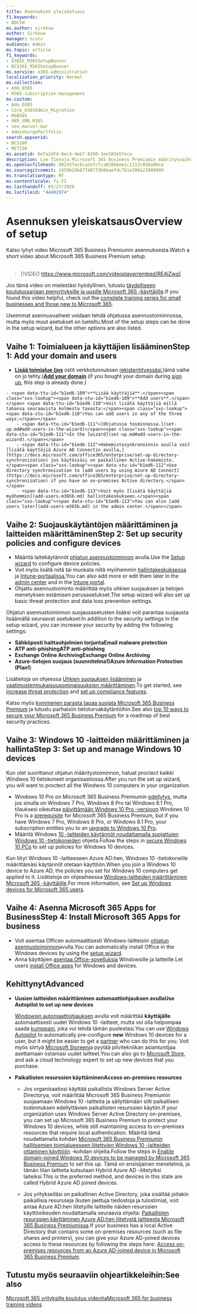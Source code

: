 ```yaml
---
title: Asennuksen yleiskatsaus
f1.keywords:
- NOCSH
ms.author: sirkkuw
author: Sirkkuw
manager: scotv
audience: Admin
ms.topic: article
f1_keywords:
- O365E_M365SetupBanner
- BCS365_M365SetupBanner
ms.service: o365-administration
localization_priority: Normal
ms.collection:
- Adm_O365
- M365-subscription-management
ms.custom:
- Adm_O365
- Core_O365Admin_Migration
- MSB365
- OKR_SMB_M365
- seo-marvel-mar
- AdminSurgePortfolio
search.appverid:
- BCS160
- MET150
ms.assetid: 6e7a2dfd-8ec4-4eb7-8390-3ee103e5fece
description: Lue Tietoja Microsoft 365 Business Premiumin määritysvaiheista, tilaamisesta, toimialueen ja käyttäjien lisäämisestä, suojauskäytäntöjen määrittämisestä ja muusta.
ms.openlocfilehash: 80243fac6ca2efcfca030b6ee1c1113c026a80ce
ms.sourcegitcommit: 2d59b24b877487f3b84aefdc7b1e200a21009999
ms.translationtype: MT
ms.contentlocale: fi-FI
ms.lasthandoff: 05/27/2020
ms.locfileid: "44402974"
---
```

# <a name="overview-of-setup"></a><span data-ttu-id="b1ed6-103">Asennuksen yleiskatsaus</span><span class="sxs-lookup"><span data-stu-id="b1ed6-103">Overview of setup</span></span>

<span data-ttu-id="b1ed6-104">Katso lyhyt video Microsoft 365 Business Premiumin asennuksesta.</span><span class="sxs-lookup"><span data-stu-id="b1ed6-104">Watch a short video about Microsoft 365 Business Premium setup.</span></span><br><br>

> [!VIDEO https://www.microsoft.com/videoplayer/embed/RE4jZwg] 

<span data-ttu-id="b1ed6-105">Jos tämä video on mielestäsi hyödyllinen, tutustu [täydelliseen koulutussarjaan pienyrityksille ja uusille Microsoft 365 -käyttäjille](https://support.office.com/article/6ab4bbcd-79cf-4000-a0bd-d42ce4d12816).</span><span class="sxs-lookup"><span data-stu-id="b1ed6-105">If you found this video helpful, check out the [complete training series for small businesses and those new to Microsoft 365](https://support.office.com/article/6ab4bbcd-79cf-4000-a0bd-d42ce4d12816).</span></span>

<span data-ttu-id="b1ed6-106">Useimmat asennusvaiheet voidaan tehdä ohjatussa asennustoiminnossa, mutta myös muut asetukset on lueteltu.</span><span class="sxs-lookup"><span data-stu-id="b1ed6-106">Most of the setup steps can be done in the setup wizard, but the other options are also listed.</span></span>

## <a name="step-1-add-your-domain-and-users"></a><span data-ttu-id="b1ed6-107">Vaihe 1: Toimialueen ja käyttäjien lisääminen</span><span class="sxs-lookup"><span data-stu-id="b1ed6-107">Step 1: Add your domain and users</span></span>

   - <span data-ttu-id="b1ed6-108">**[Lisää toimialue (jos](set-up.md#add-your-domain-to-personalize-sign-in)** ostit verkkotunnuksen [rekisteröityessäsi,](sign-up.md)tämä vaihe on jo tehty.)</span><span class="sxs-lookup"><span data-stu-id="b1ed6-108">**[Add your domain](set-up.md#add-your-domain-to-personalize-sign-in)** (if you bought your domain during [sign up](sign-up.md), this step is already done.)</span></span>

    - <span data-ttu-id="b1ed6-109">**Lisää käyttäjiä**.</span><span class="sxs-lookup"><span data-stu-id="b1ed6-109">**Add users**.</span></span> <span data-ttu-id="b1ed6-110">Voit lisätä käyttäjiä millä tahansa seuraavista kolmesta tavasta:</span><span class="sxs-lookup"><span data-stu-id="b1ed6-110">You can add users in any of the three ways:</span></span>
        - <span data-ttu-id="b1ed6-111">[Ohjatussa toiminnossa.](set-up.md#add-users-in-the-wizard)</span><span class="sxs-lookup"><span data-stu-id="b1ed6-111">In the [wizard](set-up.md#add-users-in-the-wizard).</span></span>
        - <span data-ttu-id="b1ed6-112">Hakemistosynkronoinnin avulla voit [lisätä käyttäjiä Azure AD Connectin avulla,](https://docs.microsoft.com/office365/enterprise/set-up-directory-synchronization) jos käytössäsi on paikallinen Active-hakemisto.</span><span class="sxs-lookup"><span data-stu-id="b1ed6-112">Use directory synchronization to [add users by using Azure AD Connect](https://docs.microsoft.com/office365/enterprise/set-up-directory-synchronization) if you have an on-premises Active directory.</span></span>
        - <span data-ttu-id="b1ed6-113">Voit myös [lisätä käyttäjiä myöhemmin](add-users-m365b.md) hallintakeskukseen.</span><span class="sxs-lookup"><span data-stu-id="b1ed6-113">You can also [add users later](add-users-m365b.md) in the admin center.</span></span>
## <a name="step-2-set-up-security-policies-and-configure-devices"></a><span data-ttu-id="b1ed6-114">Vaihe 2: Suojauskäytäntöjen määrittäminen ja laitteiden määrittäminen</span><span class="sxs-lookup"><span data-stu-id="b1ed6-114">Step 2: Set up security policies and configure devices</span></span> 

  - <span data-ttu-id="b1ed6-115">Määritä laitekäytännöt [ohjatun asennustoiminnon](set-up.md#protect-your-organization) avulla.</span><span class="sxs-lookup"><span data-stu-id="b1ed6-115">Use the [Setup wizard](set-up.md#protect-your-organization) to configure device policies.</span></span> 
  - <span data-ttu-id="b1ed6-116">Voit myös lisätä niitä tai muokata niitä myöhemmin [hallintakeskuksessa](view-policies-and-devices.md) ja [Intune-portaalissa.](https://docs.microsoft.com/intune/tutorial-walkthrough-intune-portal)</span><span class="sxs-lookup"><span data-stu-id="b1ed6-116">You can also add more or edit them later in the [admin center](view-policies-and-devices.md) and in the [Intune portal](https://docs.microsoft.com/intune/tutorial-walkthrough-intune-portal).</span></span>
  - <span data-ttu-id="b1ed6-117">Ohjattu asennustoiminto määrittää myös uhkien suojauksen ja tietojen menetyksen estämisen perusasetukset.</span><span class="sxs-lookup"><span data-stu-id="b1ed6-117">The setup wizard will also set up basic threat protection and data loss prevention settings.</span></span>
  
  <span data-ttu-id="b1ed6-118">Ohjatun asennustoiminnon suojausasetusten lisäksi voit parantaa suojausta lisäämällä seuraavat asetukset:</span><span class="sxs-lookup"><span data-stu-id="b1ed6-118">In addition to the security settings in the setup wizard, you can increase your security by adding the following settings:</span></span>

- <span data-ttu-id="b1ed6-119">**Sähköposti haittaohjelmien torjunta**</span><span class="sxs-lookup"><span data-stu-id="b1ed6-119">**Email malware protection**</span></span>
- <span data-ttu-id="b1ed6-120">**ATP anti-phishing**</span><span class="sxs-lookup"><span data-stu-id="b1ed6-120">**ATP anti-phishing**</span></span>
- <span data-ttu-id="b1ed6-121">**Exchange Online Archiving**</span><span class="sxs-lookup"><span data-stu-id="b1ed6-121">**Exchange Online Archiving**</span></span>
- <span data-ttu-id="b1ed6-122">**Azure-tietojen suojaus (suunnitelma1)**</span><span class="sxs-lookup"><span data-stu-id="b1ed6-122">**Azure Information Protection (Plan1**)</span></span>

<span data-ttu-id="b1ed6-123">Lisätietoja on ohjeessa [Uhkien suojauksen lisääminen](increase-threat-protection.md) ja [vaatimustenmukaisuusominaisuuksien määrittäminen](set-up-compliance.md).</span><span class="sxs-lookup"><span data-stu-id="b1ed6-123">To get started, see [increase threat protection](increase-threat-protection.md) and [set up compliance features](set-up-compliance.md).</span></span>

<span data-ttu-id="b1ed6-124">Katso myös [kymmenen parasta tapaa suojata Microsoft 365 Business Premium](https://docs.microsoft.com/office365/admin/security-and-compliance/secure-your-business-data) ja tutustu parhaisiin tietoturvakäytäntöihin.</span><span class="sxs-lookup"><span data-stu-id="b1ed6-124">See also [top 10 ways to secure your Microsoft 365 Business Premium](https://docs.microsoft.com/office365/admin/security-and-compliance/secure-your-business-data) for a roadmap of best security practices.</span></span>

## <a name="step-3-set-up-and-manage-windows-10-devices"></a><span data-ttu-id="b1ed6-125">Vaihe 3: Windows 10 -laitteiden määrittäminen ja hallinta</span><span class="sxs-lookup"><span data-stu-id="b1ed6-125">Step 3: Set up and manage Windows 10 devices</span></span>

<span data-ttu-id="b1ed6-126">Kun olet suorittanut ohjatun määritystoiminnon, haluat proctect kaikki Windwos 10 tietokoneet organisaatiossa.</span><span class="sxs-lookup"><span data-stu-id="b1ed6-126">After you run the set up wizard, you will want to proctect all the Windwos 10 computers in your organization.</span></span>
  
- <span data-ttu-id="b1ed6-127">Windows 10 Pro on Microsoft 365 Business Premiumin [edellytys,](pre-requisites-for-data-protection.md) mutta jos sinulla on Windows 7 Pro, Windows 8 Pro tai Windows 8.1 Pro, tilauksesi oikeuttaa [päivittämään Windows 10 Pro -versioon](https://docs.microsoft.com/microsoft-365/business/upgrade-to-windows-pro-creators-update).</span><span class="sxs-lookup"><span data-stu-id="b1ed6-127">Windows 10 Pro is a [prerequisite](pre-requisites-for-data-protection.md) for Microsoft 365 Business Premium, but if you have Windows 7 Pro, Windows 8 Pro, or Windows 8.1 Pro, your subscription entitles you to an [upgrade to  Windows 10 Pro](https://docs.microsoft.com/microsoft-365/business/upgrade-to-windows-pro-creators-update).</span></span>
- <span data-ttu-id="b1ed6-128">Määritä Windows [10 -laitteiden käytännöt noudattamalla suojattujen Windows 10 -tietokoneiden](secure-win-10-pcs.md) ohjeita.</span><span class="sxs-lookup"><span data-stu-id="b1ed6-128">Follow the steps in [secure Windows 10 PCs](secure-win-10-pcs.md) to set up policies for Windows 10 devices.</span></span>

<span data-ttu-id="b1ed6-129">Kun liityt Windows 10 -laitteeseen Azure AD:hen, Windows 10 -tietokoneille määrittämäsi käytännöt otetaan käyttöön.</span><span class="sxs-lookup"><span data-stu-id="b1ed6-129">When you join a Windows 10 device to Azure AD, the policies you set for Windows 10 computers get applied to it.</span></span> <span data-ttu-id="b1ed6-130">Lisätietoja on ohjeaiheessa [Windows-laitteiden määrittäminen Microsoft 365 -käyttäjille](set-up-windows-devices.md).</span><span class="sxs-lookup"><span data-stu-id="b1ed6-130">For more information, see [Set up Windows devices for Microsoft 365 users](set-up-windows-devices.md).</span></span>

## <a name="step-4-install-microsoft-365-apps-for-business"></a><span data-ttu-id="b1ed6-131">Vaihe 4: Asenna Microsoft 365 Apps for Business</span><span class="sxs-lookup"><span data-stu-id="b1ed6-131">Step 4: Install Microsoft 365 Apps for business</span></span>
- <span data-ttu-id="b1ed6-132">Voit asentaa Officen automaattisesti Windows-laitteisiin [ohjatun asennustoiminnon](set-up.md#deploy-office-365-client-apps)avulla.</span><span class="sxs-lookup"><span data-stu-id="b1ed6-132">You can automatically install Office in the Windows devices by using the [setup wizard](set-up.md#deploy-office-365-client-apps).</span></span>
- <span data-ttu-id="b1ed6-133">Anna käyttäjien [asentaa Office-sovelluksia](https://docs.microsoft.com/office365/admin/setup/install-applications) Windowsille ja laitteille.</span><span class="sxs-lookup"><span data-stu-id="b1ed6-133">Let users [install Office apps](https://docs.microsoft.com/office365/admin/setup/install-applications) for Windows and devices.</span></span>
     
## <a name="advanced"></a><span data-ttu-id="b1ed6-134">Kehittynyt</span><span class="sxs-lookup"><span data-stu-id="b1ed6-134">Advanced</span></span>
- <span data-ttu-id="b1ed6-135">**Uusien laitteiden määrittäminen automaattiohjauksen avulla**</span><span class="sxs-lookup"><span data-stu-id="b1ed6-135">**Use Autopilot to set up new devices**</span></span>
            
     <span data-ttu-id="b1ed6-136">[Windowsin automaattiohjauksen](add-autopilot-devices-and-profile.md) avulla voit määrittää **käyttäjälle** automaattisesti uudet Windows 10 -laitteet, mutta voi olla helpompaa saada [kumppani,](https://www.microsoft.com/solution-providers/search) joka voi tehdä tämän puolestasi.</span><span class="sxs-lookup"><span data-stu-id="b1ed6-136">You can use [Windows Autopilot](add-autopilot-devices-and-profile.md) to automatically pre-configure **new** Windows 10 devices for a user, but it might be easier to get a [partner](https://www.microsoft.com/solution-providers/search) who can do this for you.</span></span> <span data-ttu-id="b1ed6-137">Voit myös siirtyä [Microsoft Storeen](https://go.microsoft.com/fwlink/?linkid=874598)ja pyytää pilvitekniikan asiantuntijaa asettamaan ostamasi uudet laitteet.</span><span class="sxs-lookup"><span data-stu-id="b1ed6-137">You can also go to [Microsoft Store](https://go.microsoft.com/fwlink/?linkid=874598), and ask a cloud technology expert to set up new devices that you purchase.</span></span>

- <span data-ttu-id="b1ed6-138">**Paikallisten resurssien käyttäminen**</span><span class="sxs-lookup"><span data-stu-id="b1ed6-138">**Access on-premises resources**</span></span>

     - <span data-ttu-id="b1ed6-139">Jos organisaatiosi käyttää paikallista Windows Server Active Directorya, voit määrittää Microsoft 365 Business Premiumin suojaamaan Windows 10 -laitteita ja säilyttämään silti paikallisen todennuksen edellyttävien paikallisten resurssien käytön.</span><span class="sxs-lookup"><span data-stu-id="b1ed6-139">If your organization uses Windows Server Active Directory on-premises, you can set up Microsoft 365 Business Premium to protect your Windows 10 devices, while still maintaining access to on-premises resources that require local authentication.</span></span> <span data-ttu-id="b1ed6-140">Määritä tämä noudattamalla kohdan [Microsoft 365 Business Premiumin hallitsemien toimialueeseen liitettyjen Windows 10 -laitteiden ottaminen käyttöön](manage-windows-devices.md) -kohdan ohjeita.</span><span class="sxs-lookup"><span data-stu-id="b1ed6-140">Follow the steps in [Enable domain-joined Windows 10 devices to be managed by Microsoft 365 Business Premium](manage-windows-devices.md) to set this up.</span></span> <span data-ttu-id="b1ed6-141">Tämä on ensisijainen menetelmä, ja tämän tilan laitteita kutsutaan Hybrid Azure AD -liitetyiksi laiteiksi.</span><span class="sxs-lookup"><span data-stu-id="b1ed6-141">This is the preferred method, and devices in this state are called Hybrid Azure AD joined devices.</span></span>

    - <span data-ttu-id="b1ed6-142">Jos yritykselläsi on paikallinen Active Directory, joka sisältää joitakin paikallisia resursseja (kuten jaettuja tiedostoja ja tulostimia), voit antaa Azure AD:hen liitetyille laitteille näiden resurssien käyttöoikeuden noudattamalla seuraavia ohjeita: [Paikallisten resurssien käyttäminen Azure AD:hen liitetystä laitteesta Microsoft 365 Business Premiumissa](access-resources.md).</span><span class="sxs-lookup"><span data-stu-id="b1ed6-142">If your business has a local Active Directory that contains some on-premises resources (such as file shares and printers), you can give your Azure AD-joined devices access to these resources by following the steps here: [Access on-premises resources from an Azure AD-joined device in Microsoft 365 Business Premium](access-resources.md).</span></span>

## <a name="see-also"></a><span data-ttu-id="b1ed6-143">Tutustu myös seuraaviin ohjeartikkeleihin:</span><span class="sxs-lookup"><span data-stu-id="b1ed6-143">See also</span></span>

[<span data-ttu-id="b1ed6-144">Microsoft 365 yrityksille koulutus videoita</span><span class="sxs-lookup"><span data-stu-id="b1ed6-144">Microsoft 365 for business training videos</span></span>](https://support.office.com/article/6ab4bbcd-79cf-4000-a0bd-d42ce4d12816)
